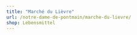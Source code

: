 ```yaml
---
title: "Marché du Lièvre"
url: /notre-dame-de-pontmain/marche-du-lievre/
shop: Lebensmittel
---
```

